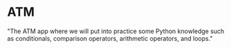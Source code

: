 # ATM
"The ATM app where we will put into practice some Python knowledge such as conditionals, comparison operators, arithmetic operators, and loops."
